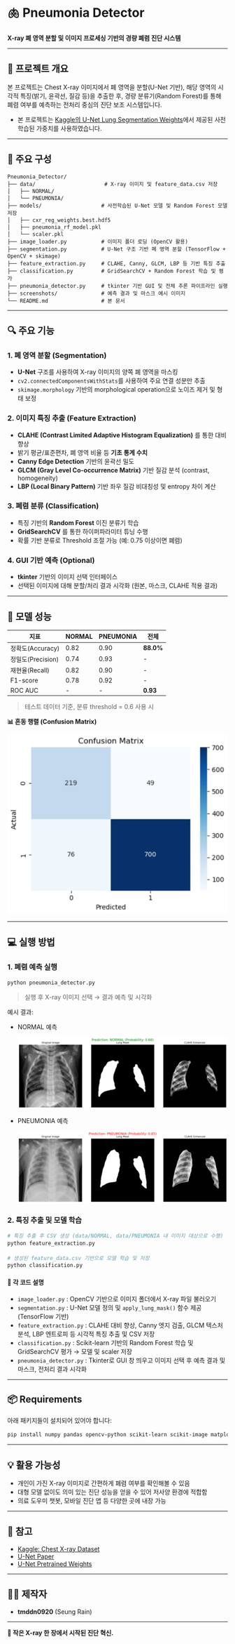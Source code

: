 # 🫁 Pneumonia Detector

**X-ray 폐 영역 분할 및 이미지 프로세싱 기반의 경량 폐렴 진단 시스템**

---

## 📌 프로젝트 개요

본 프로젝트는 Chest X-ray 이미지에서 폐 영역을 분할(U-Net 기반), 해당 영역의 시각적 특징(밝기, 윤곽선, 질감 등)을 추출한 후, 경량 분류기(Random Forest)를 통해 폐렴 여부를 예측하는 전처리 중심의 진단 보조 시스템입니다.

* 본 프로젝트는 [Kaggle의 U-Net Lung Segmentation Weights](https://www.kaggle.com/datasets/farhanhaikhan/unet-lung-segmentation-weights-for-chest-x-rays)에서 제공된 사전학습된 가중치를 사용하였습니다.

---

## 🧠 주요 구성

```
Pneumonia_Detector/
├── data/                      # X-ray 이미지 및 feature_data.csv 저장
│   ├── NORMAL/
│   └── PNEUMONIA/
├── models/                   # 사전학습된 U-Net 모델 및 Random Forest 모델 저장
│   ├── cxr_reg_weights.best.hdf5
│   ├── pneumonia_rf_model.pkl
│   └── scaler.pkl
├── image_loader.py           # 이미지 폴더 로딩 (OpenCV 활용)
├── segmentation.py           # U-Net 구조 기반 폐 영역 분할 (TensorFlow + OpenCV + skimage)
├── feature_extraction.py     # CLAHE, Canny, GLCM, LBP 등 기반 특징 추출
├── classification.py         # GridSearchCV + Random Forest 학습 및 평가
├── pneumonia_detector.py     # tkinter 기반 GUI 및 전체 추론 파이프라인 실행
├── screenshots/              # 예측 결과 및 마스크 예시 이미지
└── README.md                 # 본 문서
```

---

## 🔍 주요 기능

### 1. 폐 영역 분할 (Segmentation)

* **U-Net** 구조를 사용하여 X-ray 이미지의 양쪽 폐 영역을 마스킹
* `cv2.connectedComponentsWithStats`를 사용하여 주요 연결 성분만 추출
* `skimage.morphology` 기반의 morphological operation으로 노이즈 제거 및 형태 보정

### 2. 이미지 특징 추출 (Feature Extraction)

* **CLAHE (Contrast Limited Adaptive Histogram Equalization)** 를 통한 대비 향상
* 밝기 평균/표준편차, 폐 영역 비율 등 **기초 통계 수치**
* **Canny Edge Detection** 기반의 윤곽선 밀도
* **GLCM (Gray Level Co-occurrence Matrix)** 기반 질감 분석 (contrast, homogeneity)
* **LBP (Local Binary Pattern)** 기반 좌우 질감 비대칭성 및 entropy 차이 계산

### 3. 폐렴 분류 (Classification)

* 특징 기반의 **Random Forest** 이진 분류기 학습
* **GridSearchCV** 를 통한 하이퍼파라미터 튜닝 수행
* 확률 기반 분류로 Threshold 조절 가능 (예: 0.75 이상이면 폐렴)

### 4. GUI 기반 예측 (Optional)

* **tkinter** 기반의 이미지 선택 인터페이스
* 선택된 이미지에 대해 분할/처리 결과 시각화 (원본, 마스크, CLAHE 적용 결과)

---

## 🧪 모델 성능

| 지표             | NORMAL | PNEUMONIA | 전체        |
| -------------- | ------ | --------- | --------- |
| 정확도(Accuracy)  | 0.82   | 0.90      | **88.0%** |
| 정밀도(Precision) | 0.74   | 0.93      | -         |
| 재현율(Recall)    | 0.82   | 0.90      | -         |
| F1-score       | 0.78   | 0.92      | -         |
| ROC AUC        | -      | -         | **0.93**  |

> 테스트 데이터 기준, 분류 threshold = 0.6 사용 시

**📊 혼동 행렬 (Confusion Matrix)**

![Confusion Matrix](screenshots/Confusion%20Matrix.png)

---

## 💻 실행 방법

### 1. 폐렴 예측 실행

```bash
python pneumonia_detector.py
```

> 실행 후 X-ray 이미지 선택 → 결과 예측 및 시각화

예시 결과:

* NORMAL 예측

  ![NORMAL Example](screenshots/Normal.png)

* PNEUMONIA 예측

  ![PNEUMONIA Example](screenshots/PNEUMONIA.png)

### 2. 특징 추출 및 모델 학습

```bash
# 특징 추출 후 CSV 생성 (data/NORMAL, data/PNEUMONIA 내 이미지 대상으로 수행)
python feature_extraction.py

# 생성된 feature_data.csv 기반으로 모델 학습 및 저장
python classification.py
```

#### 📂 각 코드 설명

* `image_loader.py` : OpenCV 기반으로 이미지 폴더에서 X-ray 파일 불러오기
* `segmentation.py` : U-Net 모델 정의 및 `apply_lung_mask()` 함수 제공 (TensorFlow 기반)
* `feature_extraction.py` : CLAHE 대비 향상, Canny 엣지 검출, GLCM 텍스처 분석, LBP 엔트로피 등 시각적 특징 추출 및 CSV 저장
* `classification.py` : Scikit-learn 기반의 Random Forest 학습 및 GridSearchCV 평가 → 모델 및 scaler 저장
* `pneumonia_detector.py` : Tkinter로 GUI 창 띄우고 이미지 선택 후 예측 결과 및 마스크, 전처리 결과 시각화

---

## 📦 Requirements

아래 패키지들이 설치되어 있어야 합니다:

```bash
pip install numpy pandas opencv-python scikit-learn scikit-image matplotlib seaborn joblib tensorflow
```

---

## 💡 활용 가능성

* 개인이 가진 X-ray 이미지로 간편하게 폐렴 여부를 확인해볼 수 있음
* 대형 모델 없이도 의미 있는 진단 성능을 얻을 수 있어 저사양 환경에 적합함
* 의료 도우미 챗봇, 모바일 진단 앱 등 다양한 곳에 내장 가능

---

## 🔗 참고

* [Kaggle: Chest X-ray Dataset](https://www.kaggle.com/datasets/paultimothymooney/chest-xray-pneumonia)
* [U-Net Paper](https://arxiv.org/abs/1505.04597)
* [U-Net Pretrained Weights](https://www.kaggle.com/datasets/farhanhaikhan/unet-lung-segmentation-weights-for-chest-x-rays)

---

## 👨‍💻 제작자

* **tmddn0920** (Seung Rain)

---

**🧬 작은 X-ray 한 장에서 시작된 진단 혁신.**
